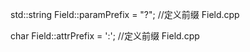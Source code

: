 std::string Field::paramPrefix = "?";   //定义前缀   Field.cpp

char Field::attrPrefix = ':';   //定义前缀    Field.cpp